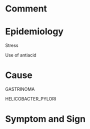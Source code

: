# Comment

# Epidemiology

Stress

Use of antiacid

# Cause

GASTRINOMA

HELICOBACTER_PYLORI

# Symptom and Sign
